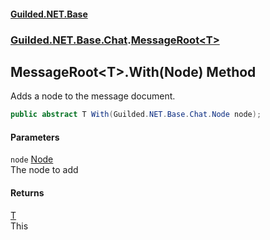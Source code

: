 
#### [Guilded.NET.Base](index 'index')
### [Guilded.NET.Base.Chat](index#Guilded_NET_Base_Chat 'Guilded.NET.Base.Chat').[MessageRoot&lt;T&gt;](MessageRoot_T_ 'Guilded.NET.Base.Chat.MessageRoot&lt;T&gt;')
## MessageRoot&lt;T&gt;.With(Node) Method
Adds a node to the message document.  
```csharp
public abstract T With(Guilded.NET.Base.Chat.Node node);
```

#### Parameters
<a name='Guilded_NET_Base_Chat_MessageRoot_T__With(Guilded_NET_Base_Chat_Node)_node'></a>
`node` [Node](Node 'Guilded.NET.Base.Chat.Node')  
The node to add
  

#### Returns
[T](MessageRoot_T_#Guilded_NET_Base_Chat_MessageRoot_T__T 'Guilded.NET.Base.Chat.MessageRoot&lt;T&gt;.T')  
This
